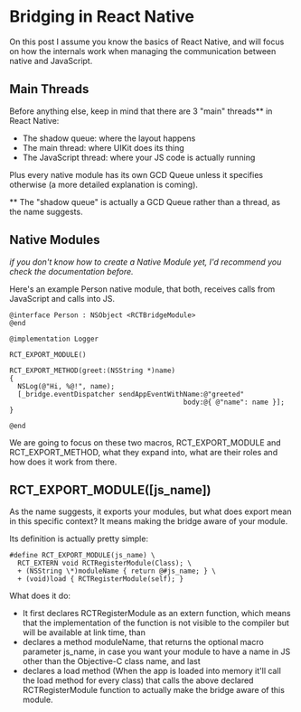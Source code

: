 Bridging in React Native
========================

On this post I assume you know the basics of React Native, and will focus on how the internals work when managing the communication between native and JavaScript.

Main Threads
------------

Before anything else, keep in mind that there are 3 "main" threads** in React Native:

- The shadow queue: where the layout happens
- The main thread: where UIKit does its thing
- The JavaScript thread: where your JS code is actually running

Plus every native module has its own GCD Queue unless it specifies otherwise (a more detailed explanation is coming).

** The "shadow queue" is actually a GCD Queue rather than a thread, as the name suggests.

Native Modules
--------------

_if you don't know how to create a Native Module yet, I'd recommend you check the documentation before._

Here's an example Person native module, that both, receives calls from JavaScript and calls into JS.

```objc
@interface Person : NSObject <RCTBridgeModule>
@end

@implementation Logger

RCT_EXPORT_MODULE()

RCT_EXPORT_METHOD(greet:(NSString *)name)
{
  NSLog(@"Hi, %@!", name);
  [_bridge.eventDispatcher sendAppEventWithName:@"greeted"
                                           body:@{ @"name": name }];
}

@end
```

We are going to focus on these two macros, RCT_EXPORT_MODULE and RCT_EXPORT_METHOD, what they expand into, what are their roles and how does it work from there.

RCT_EXPORT_MODULE([js_name])
----------------------------

As the name suggests, it exports your modules, but what does export mean in this specific context? It means making the bridge aware of your module.

Its definition is actually pretty simple:

```objc
#define RCT_EXPORT_MODULE(js_name) \
  RCT_EXTERN void RCTRegisterModule(Class); \
  + (NSString \*)moduleName { return @#js_name; } \
  + (void)load { RCTRegisterModule(self); }
```

What does it do:

- It first declares RCTRegisterModule as an extern function, which means that the implementation of the function is not visible to the compiler but will be available at link time, than
- declares a method moduleName, that returns the optional macro parameter js_name, in case you want your module to have a name in JS other than the Objective-C class name, and last
- declares a load method (When the app is loaded into memory it'll call the load method for every class) that calls the above declared RCTRegisterModule function to actually make the bridge aware of this module.
